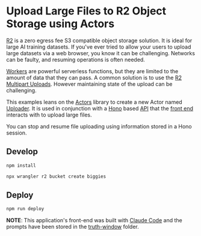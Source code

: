 # Upload Large Files to R2 Object Storage using Actors

[R2](https://developers.cloudflare.com/r2) is a zero egress fee S3 compatible object storage solution. It is ideal for large AI training datasets. If you've ever tried to allow your users to upload large datasets via a web browser, you know it can be challenging. Networks can be faulty, and resuming operations is often needed.

[Workers](https://developers.cloudflare.com/workers) are powerful serverless functions, but they are limited to the amount of data that they can pass. A common solution is to use the [R2 Multipart Uploads](https://developers.cloudflare.com/r2/api/workers/workers-multipart-usage/). However maintaining state of the upload can be challenging.

This examples leans on the [Actors](https://github.com/cloudflare/actors) library to create a new Actor named [Uploader](./src/actors/uploader.ts). It is used in conjunction with a [Hono](https://honojs.dev) based [API](./src/index.ts) that the [front end](./public/) interacts with to upload large files.

You can stop and resume file uploading using information stored in a Hono session.

## Develop

```bash
npm install
```

```bash
npx wrangler r2 bucket create biggies
```

## Deploy

```bash
npm run deploy
```

__NOTE__: This application's front-end was built with [Claude Code](https://claude.ai/code) and the prompts have been stored in the [truth-window](./truth-window/) folder.
